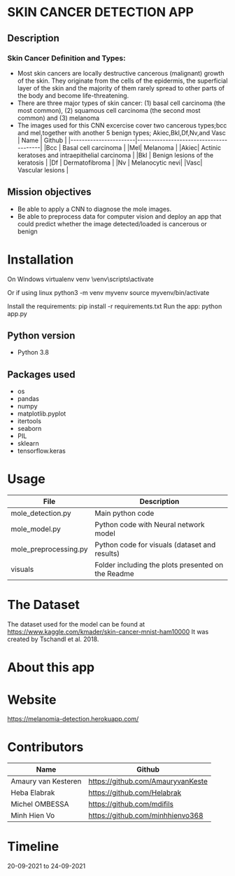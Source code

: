# SKIN CANCER DETECTION APP

## Description
### Skin Cancer Definition and Types: 
- Most skin cancers are locally destructive cancerous (malignant) growth of the skin. They originate from the cells of the epidermis, the superficial layer of the skin and the majority of them rarely spread to other parts of the body and become life-threatening. 
- There are three major types of skin cancer: (1) basal cell carcinoma (the most common), (2) squamous cell carcinoma (the second most common) and (3) melanoma
- The images used for this CNN excercise cover two cancerous types;bcc and mel,together with another 5 benign types; Akiec,Bkl,Df,Nv,and Vasc
	| Name                  | Github                                 |
|-----------------------|----------------------------------------|
|Bcc | Basal cell carcinoma |
|Mel| Melanoma |
|Akiec| Actinic keratoses and intraepithelial carcinoma | 
|Bkl | Benign lesions of the keratosis |
|Df | Dermatofibroma |
|Nv | Melanocytic nevi|
|Vasc| Vascular lesions |

## Mission objectives

- Be able to apply a CNN to diagnose the mole images.
- Be able to preprocess data for computer vision and deploy an app that could predict whether the image detected/loaded is cancerous or benign

# Installation

On Windows
virtualenv venv 
\venv\scripts\activate

Or if using linux
python3 -m venv myvenv
source myvenv/bin/activate

Install the requirements:
pip install -r requirements.txt
Run the app:
python app.py

## Python version
* Python 3.8

## Packages used
* os
* pandas
* numpy
* matplotlib.pyplot
* itertools
* seaborn
* PIL
* sklearn
* tensorflow.keras

# Usage
| File                | Description                                                    |
|---------------------|----------------------------------------------------------------|
| mole_detection.py         | Main python code|
| mole_model.py         | Python code with Neural network model|
| mole_preprocessing.py        | Python code for visuals (dataset and results)|
| visuals            | Folder including the plots presented on the Readme |


# The Dataset

The dataset used for the model can be found at  https://www.kaggle.com/kmader/skin-cancer-mnist-ham10000 
It was created by Tschandl et al. 2018. 


# About this app


# Website
https://melanomia-detection.herokuapp.com/

# Contributors
| Name                  | Github                                 |
|-----------------------|----------------------------------------|
|Amaury van Kesteren | https://github.com/AmauryvanKeste | 
|Heba Elabrak | https://github.com/Helabrak |
|Michel OMBESSA | https://github.com/mdifils |
|Minh Hien Vo| https://github.com/minhhienvo368 |

# Timeline
20-09-2021 to 24-09-2021
